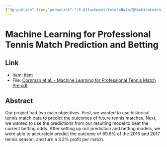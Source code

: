 ```yaml
---
{"dg-publish":true,"permalink":"/5-Attachment/ZoteroNote/@MachineLearning_Cornman/","title":"Machine Learning for Professional Tennis Match Prediction and Betting"}
---
```


# Machine Learning for Professional Tennis Match Prediction and Betting
## Link
- Item: [item](zotero://select/library/items/8SE6AQ2K)
- File: [Cornman et al. - Machine Learning for Professional Tennis Match Pre.pdf](zotero://open-pdf/library/items/8XCJGGSK)
## Abstract
Our project had two main objectives. First, we wanted to use historical tennis match data to predict the outcomes of future tennis matches. Next, we wanted to use the predictions from our resulting model to beat the current betting odds. After setting up our prediction and betting models, we were able to accurately predict the outcome of 69.6% of the 2016 and 2017 tennis season, and turn a 3.3% proﬁt per match.